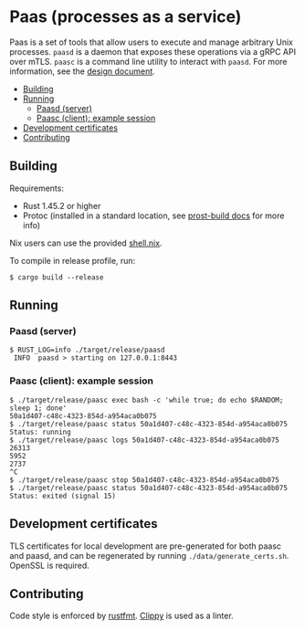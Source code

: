 # Paas (processes as a service)

Paas is a set of tools that allow users to execute and manage arbitrary Unix processes.
`paasd` is a daemon that exposes these operations via a gRPC API over mTLS.
`paasc` is a command line utility to interact with `paasd`.
For more information, see the [design document](/DESIGN.md).

<!-- vim-markdown-toc GFM -->

* [Building](#building)
* [Running](#running)
    * [Paasd (server)](#paasd-server)
    * [Paasc (client): example session](#paasc-client-example-session)
* [Development certificates](#development-certificates)
* [Contributing](#contributing)

<!-- vim-markdown-toc -->

## Building

Requirements: 
* Rust 1.45.2 or higher
* Protoc (installed in a standard location, see [prost-build docs](https://docs.rs/prost-build/0.7.0/prost_build/#sourcing-protoc) for more info)

Nix users can use the provided [shell.nix](/shell.nix).

To compile in release profile, run:

```console
$ cargo build --release
```

## Running 

### Paasd (server)

```console
$ RUST_LOG=info ./target/release/paasd
 INFO  paasd > starting on 127.0.0.1:8443
```

### Paasc (client): example session
```console
$ ./target/release/paasc exec bash -c 'while true; do echo $RANDOM; sleep 1; done'
50a1d407-c48c-4323-854d-a954aca0b075
$ ./target/release/paasc status 50a1d407-c48c-4323-854d-a954aca0b075
Status: running
$ ./target/release/paasc logs 50a1d407-c48c-4323-854d-a954aca0b075 
26313
5952
2737
^C
$ ./target/release/paasc stop 50a1d407-c48c-4323-854d-a954aca0b075
$ ./target/release/paasc status 50a1d407-c48c-4323-854d-a954aca0b075
Status: exited (signal 15)
```

## Development certificates

TLS certificates for local development are pre-generated for both paasc and paasd,
and can be regenerated by running `./data/generate_certs.sh`.
OpenSSL is required.

## Contributing

Code style is enforced by [rustfmt](https://github.com/rust-lang/rustfmt).
[Clippy](https://github.com/rust-lang/rust-clippy) is used as a linter.
